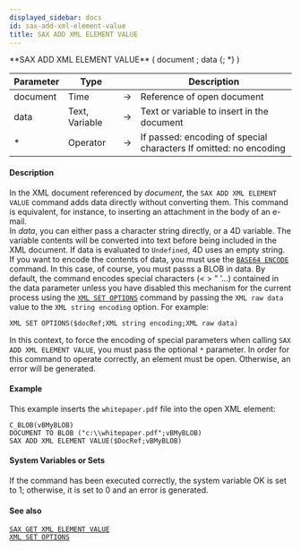 ```yaml
---
displayed_sidebar: docs
id: sax-add-xml-element-value
title: SAX ADD XML ELEMENT VALUE
---
```


<!-- REF #_command_.SAX ADD XML ELEMENT VALUE.Syntax-->**SAX ADD XML ELEMENT VALUE** ( document ; data {; *} )<!-- END REF-->


<!-- REF #_command_.SAX ADD XML ELEMENT VALUE.Params -->
|Parameter|Type||Description|
|---------|--- |:---:|------|
|document|Time|->|Reference of open document|
|data|Text, Variable|->|Text or variable to insert in the document|
|*|Operator|->|If passed: encoding of special characters If omitted: no encoding|
<!-- END REF -->


#### Description



In the XML document referenced by *document*, the `SAX ADD XML ELEMENT VALUE` command adds data directly without converting them. This command is equivalent, for instance, to inserting an attachment in the body of an e-mail.  
In *data*, you can either pass a character string directly, or a 4D variable. The variable contents will be converted into text before being included in the XML document. If data is evaluated to `Undefined`, 4D uses an empty string. If you want to encode the contents of data, you must use the [`BASE64 ENCODE`](base64-encode.md) command. In this case, of course, you must passs a BLOB in data.
By default, the command encodes special characters (&lt; &gt; &rdquo; &rsquo;...) contained in the data parameter unless you have disabled this mechanism for the current process using the [`XML SET OPTIONS`](xml-set-options.md) command by passing the `XML raw data` value to the `XML string encoding` option. For example:

```4d
XML SET OPTIONS($docRef;XML string encoding;XML raw data)
```

In this context, to force the encoding of special parameters when calling `SAX ADD XML ELEMENT VALUE`, you must pass the optional `*` parameter.
In order for this command to operate correctly, an element must be open. Otherwise, an error will be generated.


#### Example


This example inserts the `whitepaper.pdf` file into the open XML element:
```4d
C_BLOB(vBMyBLOB)
DOCUMENT TO BLOB ("c:\\whitepaper.pdf";vBMyBLOB)
SAX ADD XML ELEMENT VALUE($DocRef;vBMyBLOB)
```



#### System Variables or Sets



If the command has been executed correctly, the system variable OK is set to 1; otherwise, it is set to 0 and an error is generated.  


#### See also

[`SAX GET XML ELEMENT VALUE`](sax-get-xml-element-value.md)<br/>
[`XML SET OPTIONS`](xml-set-options.md)
